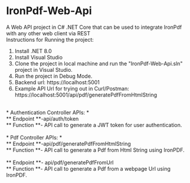 # IronPdf-Web-Api
A Web API project in C# .NET Core that can be used to integrate IronPdf with any other web client via REST
<br>
Instructions for Running the project:<br>
1. Install .NET 8.0<br>
2. Install Visual Studio<br>
3. Clone the project in local machine and run the "IronPdf-Web-Api.sln" project in Visual Studio.<br>
4. Run the project in Debug Mode.<br>
5. Backend url: https://localhost:5001<br>
6. Example API Url for trying out in Curl/Postman: https://localhost:5001/api/pdf/generatePdfFromHtmlString<br>
<br>
* Authentication Controller APIs: *
<br>
** Endpoint **-api/auth/token
<br>
** Function **- API call to generate a JWT token for user authentication.
<br>
<br>
* Pdf Controller APIs: *
<br>
** Endpoint **-api/pdf/generatePdfFromHtmlString
<br>
** Function **- API call to generate a Pdf from Html String using IronPDF.
<br>
<br>
** Endpoint **- api/pdf/generatePdfFromUrl
<br>
** Function **- API call to generate a Pdf from a webpage Url using IronPDF.
